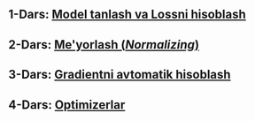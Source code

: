 ## 1-Dars: [Model tanlash va Lossni hisoblash](./tutorial_1.html)
## 2-Dars: [Me'yorlash (*Normalizing*)](./tutorial_2.html)
## 3-Dars: [Gradientni avtomatik hisoblash](./dl_ch1t3.html)
## 4-Dars: [Optimizerlar](./dl_ch1t4.html)
